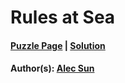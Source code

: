 # Rules at Sea

#### [Puzzle Page](1.1-p.pdf) | [Solution](1.1.pdf)
#### Author(s): [Alec Sun](../../../../search.html?q=Alec+Sun)




